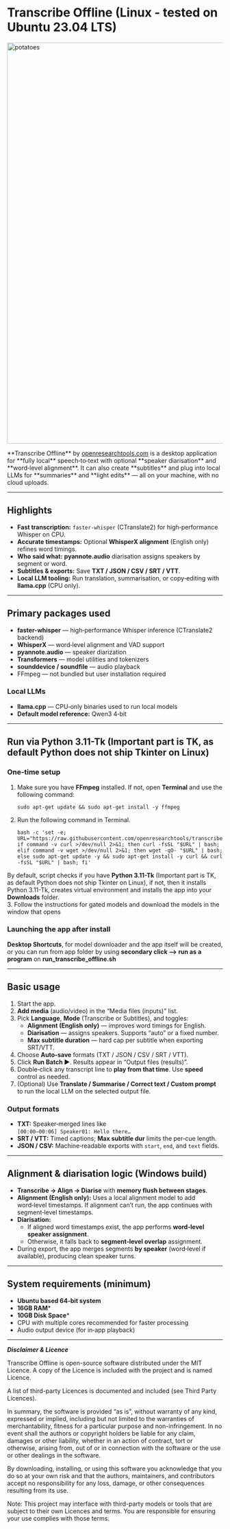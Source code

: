 # Transcribe Offline (Linux - tested on Ubuntu 23.04 LTS)
<img width="1265" height="934" alt="potatoes" src="https://github.com/user-attachments/assets/e73618c4-ccd1-4fe8-a7cc-e2800aa65ef2" />

</p>**Transcribe Offline** by <a href="https://openresearchtools.com">openresearchtools.com</a> is a desktop application for **fully local** speech‑to‑text with optional **speaker diarisation** and **word‑level alignment**. It can also create **subtitles** and plug into local LLMs for **summaries** and **light edits** — all on your machine, with no cloud uploads.

---

## Highlights

- **Fast transcription:** `faster-whisper` (CTranslate2) for high‑performance Whisper on CPU.  
- **Accurate timestamps:** Optional **WhisperX alignment** (English only) refines word timings.  
- **Who said what:** **pyannote.audio** diarisation assigns speakers by segment or word.  
- **Subtitles & exports:** Save **TXT / JSON / CSV / SRT / VTT**.  
- **Local LLM tooling:** Run translation, summarisation, or copy‑editing with **llama.cpp** (CPU only).  
---

## Primary packages used

- **faster-whisper** — high‑performance Whisper inference (CTranslate2 backend)  
- **WhisperX** — word‑level alignment and VAD support  
- **pyannote.audio** — speaker diarization  
- **Transformers** — model utilities and tokenizers  
- **sounddevice / soundfile** — audio playback  
- FFmpeg — not bundled but user installation required
### Local LLMs
- **llama.cpp** — CPU‑only binaries used to run local models  
- **Default model reference:** Qwen3 4‑bit

---
## Run via Python 3.11-Tk (Important part is TK, as default Python does not ship Tkinter on Linux)

### One‑time setup

1. Make sure you have **FFmpeg** installed. If not, open **Terminal** and use the following command:
    ```
    sudo apt-get update && sudo apt-get install -y ffmpeg
    ```
2. Run the following command in Terminal.
    ```
   bash -c 'set -e; URL="https://raw.githubusercontent.com/openresearchtools/transcribeoffline/main/Linux/setup_transcribe_offline_ubuntu.sh"; if command -v curl >/dev/null 2>&1; then curl -fsSL "$URL" | bash; elif command -v wget >/dev/null 2>&1; then wget -qO- "$URL" | bash; else sudo apt-get update -y && sudo apt-get install -y curl && curl -fsSL "$URL" | bash; fi'
    ```
By default, script checks if you have **Python 3.11-Tk** (Important part is TK, as default Python does not ship Tkinter on Linux), if not, then it installs Python 3.11-Tk, creates virtual environment and installs the app into your **Downloads** folder.  
3. Follow the instructions for gated models and download the models in the window that opens


### Launching the app after install
**Desktop Shortcuts**, for model downloader and the app itself will be created, or you can run from app folder by using **secondary click --> run as a program** on **run_transcribe_offline.sh**

---

## Basic usage

1. Start the app.  
2. **Add media** (audio/video) in the “Media files (inputs)” list.  
3. Pick **Language**, **Mode** (Transcribe or Subtitles), and toggles:  
   - **Alignment (English only)** — improves word timings for English.  
   - **Diarisation** — assigns speakers. Supports “auto” or a fixed number.  
   - **Max subtitle duration** — hard cap per subtitle when exporting SRT/VTT.  
4. Choose **Auto‑save** formats (TXT / JSON / CSV / SRT / VTT).  
5. Click **Run Batch ▶**. Results appear in “Output files (results)”.  
6. Double‑click any transcript line to **play from that time**. Use **speed** control as needed.  
7. (Optional) Use **Translate / Summarise / Correct text / Custom prompt** to run the local LLM on the selected output file.

### Output formats

- **TXT:** Speaker‑merged lines like  
  `[00:00–00:06] Speaker01: Hello there…`  
- **SRT / VTT:** Timed captions; **Max subtitle dur** limits the per‑cue length.  
- **JSON / CSV:** Machine‑readable exports with `start`, `end`, and `text` fields.

---

## Alignment & diarisation logic (Windows build)

- **Transcribe → Align → Diarise** with **memory flush between stages**.  
- **Alignment (English only):** Uses a local alignment model to add word‑level timestamps. If alignment can’t run, the app continues with segment‑level timestamps.  
- **Diarisation:**  
  - If aligned word timestamps exist, the app performs **word‑level speaker assignment**.  
  - Otherwise, it falls back to **segment‑level overlap** assignment.  
- During export, the app merges segments **by speaker** (word‑level if available), producing clean speaker turns.

---

## System requirements (minimum)

- **Ubuntu based 64‑bit system** 
- **16GB RAM***
- **10GB Disk Space***
- CPU with multiple cores recommended for faster processing  
- Audio output device (for in‑app playback)

---

***Disclaimer & Licence***

Transcribe Offline is open-source software distributed under the MIT Licence. A copy of the Licence is included with the project and is named Licence.

A list of third-party Licences is documented and included (see Third Party Licences).

In summary, the software is provided “as is”, without warranty of any kind, expressed or implied, including but not limited to the warranties of merchantability, fitness for a particular purpose and non-infringement. In no event shall the authors or copyright holders be liable for any claim, damages or other liability, whether in an action of contract, tort or otherwise, arising from, out of or in connection with the software or the use or other dealings in the software.

By downloading, installing, or using this software you acknowledge that you do so at your own risk and that the authors, maintainers, and contributors accept no responsibility for any loss, damage, or other consequences resulting from its use.

Note: This project may interface with third-party models or tools that are subject to their own Licences and terms. You are responsible for ensuring your use complies with those terms.

